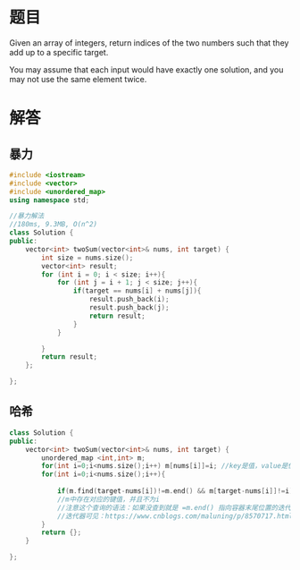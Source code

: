 # 题目
Given an array of integers, return indices of the two numbers such that they add up to a specific target.

You may assume that each input would have exactly one solution, and you may not use the same element twice.

# 解答
## 暴力
```c++
#include <iostream>
#include <vector>
#include <unordered_map>
using namespace std;

//暴力解法
//180ms, 9.3MB, O(n^2)
class Solution {
public:
    vector<int> twoSum(vector<int>& nums, int target) {
        int size = nums.size();
        vector<int> result;
        for (int i = 0; i < size; i++){
            for (int j = i + 1; j < size; j++){
                if(target == nums[i] + nums[j]){
                    result.push_back(i);
                    result.push_back(j);
                    return result;
                }
            }

        } 
        return result;
    };

};

```
## 哈希
```c++
class Solution {
public:
	vector<int> twoSum(vector<int>& nums, int target) {
        unordered_map <int,int> m;
        for(int i=0;i<nums.size();i++) m[nums[i]]=i; //key是值，value是位置
        for(int i=0;i<nums.size();i++){
            
            if(m.find(target-nums[i])!=m.end() && m[target-nums[i]]!=i) return {i,m[target-nums[i]]};
            //m中存在对应的键值，并且不为i
            //注意这个查询的语法：如果没查到就是 =m.end() 指向容器末尾位置的迭代器
            //迭代器可见：https://www.cnblogs.com/maluning/p/8570717.html
        }
        return {};
    }

};
```



